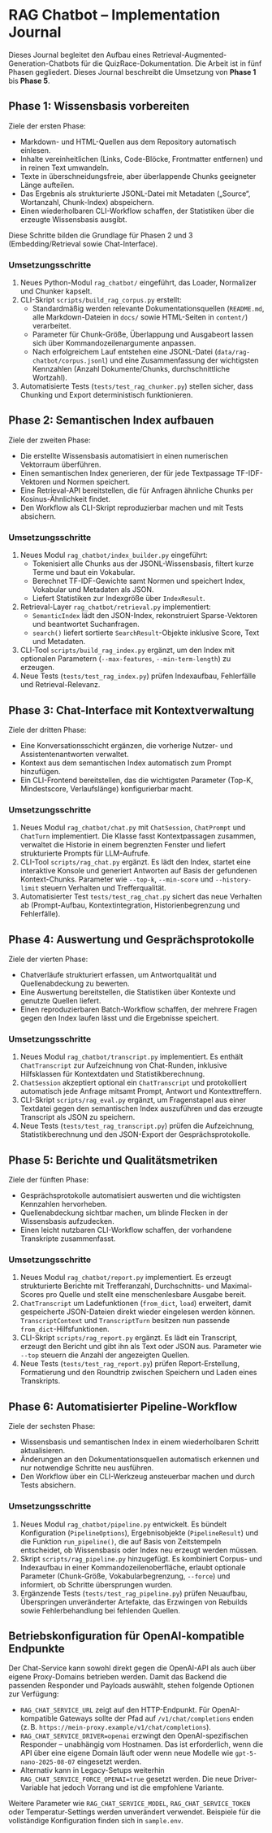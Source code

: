 # RAG Chatbot – Implementation Journal

Dieses Journal begleitet den Aufbau eines Retrieval-Augmented-Generation-Chatbots für die QuizRace-Dokumentation.
Die Arbeit ist in fünf Phasen gegliedert. Dieses Journal beschreibt die Umsetzung von **Phase 1** bis **Phase 5**.

## Phase 1: Wissensbasis vorbereiten

Ziele der ersten Phase:

- Markdown- und HTML-Quellen aus dem Repository automatisch einlesen.
- Inhalte vereinheitlichen (Links, Code-Blöcke, Frontmatter entfernen) und in reinen Text umwandeln.
- Texte in überschneidungsfreie, aber überlappende Chunks geeigneter Länge aufteilen.
- Das Ergebnis als strukturierte JSONL-Datei mit Metadaten („Source“, Wortanzahl, Chunk-Index) abspeichern.
- Einen wiederholbaren CLI-Workflow schaffen, der Statistiken über die erzeugte Wissensbasis ausgibt.

Diese Schritte bilden die Grundlage für Phasen 2 und 3 (Embedding/Retrieval sowie Chat-Interface).

### Umsetzungsschritte

1. Neues Python-Modul `rag_chatbot/` eingeführt, das Loader, Normalizer und Chunker kapselt.
2. CLI-Skript `scripts/build_rag_corpus.py` erstellt:
   - Standardmäßig werden relevante Dokumentationsquellen (`README.md`, alle Markdown-Dateien in `docs/` sowie HTML-Seiten in `content/`) verarbeitet.
   - Parameter für Chunk-Größe, Überlappung und Ausgabeort lassen sich über Kommandozeilenargumente anpassen.
   - Nach erfolgreichem Lauf entstehen eine JSONL-Datei (`data/rag-chatbot/corpus.jsonl`) und eine Zusammenfassung der wichtigsten Kennzahlen (Anzahl Dokumente/Chunks, durchschnittliche Wortzahl).
3. Automatisierte Tests (`tests/test_rag_chunker.py`) stellen sicher, dass Chunking und Export deterministisch funktionieren.

## Phase 2: Semantischen Index aufbauen

Ziele der zweiten Phase:

- Die erstellte Wissensbasis automatisiert in einen numerischen Vektorraum überführen.
- Einen semantischen Index generieren, der für jede Textpassage TF-IDF-Vektoren und Normen speichert.
- Eine Retrieval-API bereitstellen, die für Anfragen ähnliche Chunks per Kosinus-Ähnlichkeit findet.
- Den Workflow als CLI-Skript reproduzierbar machen und mit Tests absichern.

### Umsetzungsschritte

1. Neues Modul `rag_chatbot/index_builder.py` eingeführt:
   - Tokenisiert alle Chunks aus der JSONL-Wissensbasis, filtert kurze Terme und baut ein Vokabular.
   - Berechnet TF-IDF-Gewichte samt Normen und speichert Index, Vokabular und Metadaten als JSON.
   - Liefert Statistiken zur Indexgröße über `IndexResult`.
2. Retrieval-Layer `rag_chatbot/retrieval.py` implementiert:
   - `SemanticIndex` lädt den JSON-Index, rekonstruiert Sparse-Vektoren und beantwortet Suchanfragen.
   - `search()` liefert sortierte `SearchResult`-Objekte inklusive Score, Text und Metadaten.
3. CLI-Tool `scripts/build_rag_index.py` ergänzt, um den Index mit optionalen Parametern (`--max-features`,
   `--min-term-length`) zu erzeugen.
4. Neue Tests (`tests/test_rag_index.py`) prüfen Indexaufbau, Fehlerfälle und Retrieval-Relevanz.

## Phase 3: Chat-Interface mit Kontextverwaltung

Ziele der dritten Phase:

- Eine Konversationsschicht ergänzen, die vorherige Nutzer- und Assistentenantworten verwaltet.
- Kontext aus dem semantischen Index automatisch zum Prompt hinzufügen.
- Ein CLI-Frontend bereitstellen, das die wichtigsten Parameter (Top-K, Mindestscore, Verlaufslänge) konfigurierbar macht.

### Umsetzungsschritte

1. Neues Modul `rag_chatbot/chat.py` mit `ChatSession`, `ChatPrompt` und `ChatTurn` implementiert. Die Klasse fasst Kontextpassagen
   zusammen, verwaltet die Historie in einem begrenzten Fenster und liefert strukturierte Prompts für LLM-Aufrufe.
2. CLI-Tool `scripts/rag_chat.py` ergänzt. Es lädt den Index, startet eine interaktive Konsole und generiert Antworten auf Basis
   der gefundenen Kontext-Chunks. Parameter wie `--top-k`, `--min-score` und `--history-limit` steuern Verhalten und Trefferqualität.
3. Automatisierter Test `tests/test_rag_chat.py` sichert das neue Verhalten ab (Prompt-Aufbau, Kontextintegration,
   Historienbegrenzung und Fehlerfälle).

## Phase 4: Auswertung und Gesprächsprotokolle

Ziele der vierten Phase:

- Chatverläufe strukturiert erfassen, um Antwortqualität und Quellenabdeckung zu bewerten.
- Eine Auswertung bereitstellen, die Statistiken über Kontexte und genutzte Quellen liefert.
- Einen reproduzierbaren Batch-Workflow schaffen, der mehrere Fragen gegen den Index laufen lässt und die Ergebnisse speichert.

### Umsetzungsschritte

1. Neues Modul `rag_chatbot/transcript.py` implementiert. Es enthält `ChatTranscript` zur Aufzeichnung von Chat-Runden, inklusive Hilfsklassen für Kontextdaten und Statistikberechnung.
2. `ChatSession` akzeptiert optional ein `ChatTranscript` und protokolliert automatisch jede Anfrage mitsamt Prompt, Antwort und Kontexttreffern.
3. CLI-Skript `scripts/rag_eval.py` ergänzt, um Fragenstapel aus einer Textdatei gegen den semantischen Index auszuführen und das erzeugte Transcript als JSON zu speichern.
4. Neue Tests (`tests/test_rag_transcript.py`) prüfen die Aufzeichnung, Statistikberechnung und den JSON-Export der Gesprächsprotokolle.

## Phase 5: Berichte und Qualitätsmetriken

Ziele der fünften Phase:

- Gesprächsprotokolle automatisiert auswerten und die wichtigsten Kennzahlen hervorheben.
- Quellenabdeckung sichtbar machen, um blinde Flecken in der Wissensbasis aufzudecken.
- Einen leicht nutzbaren CLI-Workflow schaffen, der vorhandene Transkripte zusammenfasst.

### Umsetzungsschritte

1. Neues Modul `rag_chatbot/report.py` implementiert. Es erzeugt strukturierte Berichte mit Trefferanzahl, Durchschnitts- und Maximal-Scores pro Quelle und stellt eine menschenlesbare Ausgabe bereit.
2. `ChatTranscript` um Ladefunktionen (`from_dict`, `load`) erweitert, damit gespeicherte JSON-Dateien direkt wieder eingelesen werden können. `TranscriptContext` und `TranscriptTurn` besitzen nun passende `from_dict`-Hilfsfunktionen.
3. CLI-Skript `scripts/rag_report.py` ergänzt. Es lädt ein Transcript, erzeugt den Bericht und gibt ihn als Text oder JSON aus. Parameter wie `--top` steuern die Anzahl der angezeigten Quellen.
4. Neue Tests (`tests/test_rag_report.py`) prüfen Report-Erstellung, Formatierung und den Roundtrip zwischen Speichern und Laden eines Transkripts.

## Phase 6: Automatisierter Pipeline-Workflow

Ziele der sechsten Phase:

- Wissensbasis und semantischen Index in einem wiederholbaren Schritt aktualisieren.
- Änderungen an den Dokumentationsquellen automatisch erkennen und nur notwendige Schritte neu ausführen.
- Den Workflow über ein CLI-Werkzeug ansteuerbar machen und durch Tests absichern.

### Umsetzungsschritte

1. Neues Modul `rag_chatbot/pipeline.py` entwickelt. Es bündelt Konfiguration (`PipelineOptions`), Ergebnisobjekte (`PipelineResult`) und die Funktion `run_pipeline()`, die auf Basis von Zeitstempeln entscheidet, ob Wissensbasis oder Index neu erzeugt werden müssen.
2. Skript `scripts/rag_pipeline.py` hinzugefügt. Es kombiniert Corpus- und Indexaufbau in einer Kommandozeilenoberfläche, erlaubt optionale Parameter (Chunk-Größe, Vokabularbegrenzung, `--force`) und informiert, ob Schritte übersprungen wurden.
3. Ergänzende Tests (`tests/test_rag_pipeline.py`) prüfen Neuaufbau, Überspringen unveränderter Artefakte, das Erzwingen von Rebuilds sowie Fehlerbehandlung bei fehlenden Quellen.

## Betriebskonfiguration für OpenAI-kompatible Endpunkte

Der Chat-Service kann sowohl direkt gegen die OpenAI-API als auch über eigene Proxy-Domains betrieben werden. Damit das Backend
die passenden Responder und Payloads auswählt, stehen folgende Optionen zur Verfügung:

- `RAG_CHAT_SERVICE_URL` zeigt auf den HTTP-Endpunkt. Für OpenAI-kompatible Gateways sollte der Pfad auf `/v1/chat/completions`
  enden (z. B. `https://mein-proxy.example/v1/chat/completions`).
- `RAG_CHAT_SERVICE_DRIVER=openai` erzwingt den OpenAI-spezifischen Responder – unabhängig vom Hostnamen. Das ist erforderlich,
  wenn die API über eine eigene Domain läuft oder wenn neue Modelle wie `gpt-5-nano-2025-08-07` eingesetzt werden.
- Alternativ kann in Legacy-Setups weiterhin `RAG_CHAT_SERVICE_FORCE_OPENAI=true` gesetzt werden. Die neue Driver-Variable hat
  jedoch Vorrang und ist die empfohlene Variante.

Weitere Parameter wie `RAG_CHAT_SERVICE_MODEL`, `RAG_CHAT_SERVICE_TOKEN` oder Temperatur-Settings werden unverändert verwendet.
Beispiele für die vollständige Konfiguration finden sich in `sample.env`.
